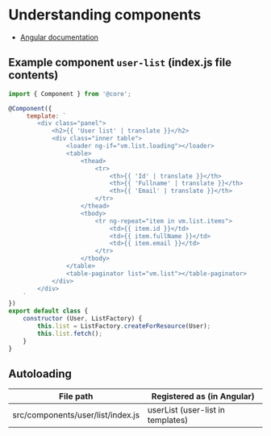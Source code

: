 # Understanding components

* [Angular documentation](https://docs.angularjs.org/guide/component)

## Example component `user-list` (index.js file contents)

```javascript
import { Component } from '@core';

@Component({
     template: `
        <div class="panel">
            <h2>{{ 'User list' | translate }}</h2>
            <div class="inner table">
                <loader ng-if="vm.list.loading"></loader>
                <table>
                    <thead>
                        <tr>
                            <th>{{ 'Id' | translate }}</th>
                            <th>{{ 'Fullname' | translate }}</th>
                            <th>{{ 'Email' | translate }}</th>
                        </tr>
                    </thead>
                    <tbody>
                        <tr ng-repeat="item in vm.list.items">
                            <td>{{ item.id }}</td>
							<td>{{ item.fullName }}</td>
                            <td>{{ item.email }}</td>
                        </tr>
                    </tbody>
                </table>
                <table-paginator list="vm.list"></table-paginator>
            </div>
        </div>
    `
})
export default class {
    constructor (User, ListFactory) {
        this.list = ListFactory.createForResource(User);
        this.list.fetch();
    }
}
```

## Autoloading

|File path|Registered as (in Angular)|
|---|---|
|src/components/user/list/index.js|	userList (user-list in templates)|

